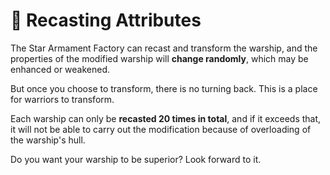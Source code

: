 # 🎲 Recasting Attributes

The Star Armament Factory can recast and transform the warship, and the properties of the modified warship will **change randomly**, which may be enhanced or weakened.

But once you choose to transform, there is no turning back. This is a place for warriors to transform.

Each warship can only be **recasted 20 times in total**, and if it exceeds that, it will not be able to carry out the modification because of overloading of the warship's hull.

Do you want your warship to be superior? Look forward to it.
